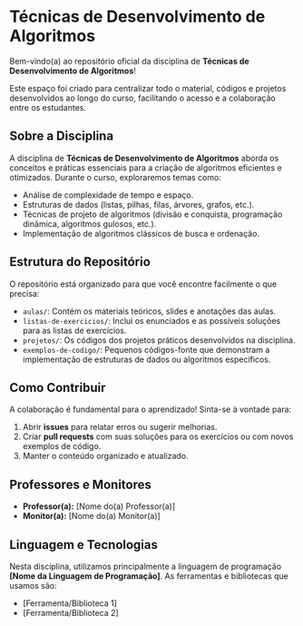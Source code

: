 # Técnicas de Desenvolvimento de Algoritmos

Bem-vindo(a) ao repositório oficial da disciplina de **Técnicas de Desenvolvimento de Algoritmos**!

Este espaço foi criado para centralizar todo o material, códigos e projetos desenvolvidos ao longo do curso, facilitando o acesso e a colaboração entre os estudantes.

## Sobre a Disciplina

A disciplina de **Técnicas de Desenvolvimento de Algoritmos** aborda os conceitos e práticas essenciais para a criação de algoritmos eficientes e otimizados. Durante o curso, exploraremos temas como:

* Análise de complexidade de tempo e espaço.
* Estruturas de dados (listas, pilhas, filas, árvores, grafos, etc.).
* Técnicas de projeto de algoritmos (divisão e conquista, programação dinâmica, algoritmos gulosos, etc.).
* Implementação de algoritmos clássicos de busca e ordenação.

## Estrutura do Repositório

O repositório está organizado para que você encontre facilmente o que precisa:

* `aulas/`: Contém os materiais teóricos, slides e anotações das aulas.
* `listas-de-exercicios/`: Inclui os enunciados e as possíveis soluções para as listas de exercícios.
* `projetos/`: Os códigos dos projetos práticos desenvolvidos na disciplina.
* `exemplos-de-codigo/`: Pequenos códigos-fonte que demonstram a implementação de estruturas de dados ou algoritmos específicos.

## Como Contribuir

A colaboração é fundamental para o aprendizado! Sinta-se à vontade para:

1.  Abrir **issues** para relatar erros ou sugerir melhorias.
2.  Criar **pull requests** com suas soluções para os exercícios ou com novos exemplos de código.
3.  Manter o conteúdo organizado e atualizado.

## Professores e Monitores

* **Professor(a):** [Nome do(a) Professor(a)]
* **Monitor(a):** [Nome do(a) Monitor(a)]

## Linguagem e Tecnologias

Nesta disciplina, utilizamos principalmente a linguagem de programação **[Nome da Linguagem de Programação]**. As ferramentas e bibliotecas que usamos são:

* [Ferramenta/Biblioteca 1]
* [Ferramenta/Biblioteca 2]
